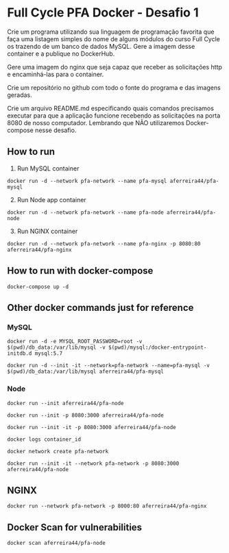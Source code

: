 # Full Cycle PFA Docker - Desafio 1

Crie um programa utilizando sua linguagem de programação favorita que faça uma listagem simples do nome de alguns módulos do curso Full Cycle os trazendo de um banco de dados MySQL. Gere a imagem desse container e a publique no DockerHub.

Gere uma imagem do nginx que seja capaz que receber as solicitações http e encaminhá-las para o container.

Crie um repositório no github com todo o fonte do programa e das imagens geradas.

Crie um arquivo README.md especificando quais comandos precisamos executar para que a aplicação funcione recebendo as solicitações na porta 8080 de nosso computador. Lembrando que NÃO utilizaremos Docker-compose nesse desafio.

## How to run

1. Run MySQL container

`docker run -d --network pfa-network --name pfa-mysql aferreira44/pfa-mysql`

2. Run Node app container

`docker run -d --network pfa-network --name pfa-node aferreira44/pfa-node`

3. Run NGINX container

`docker run -d --network pfa-network --name pfa-nginx -p 8080:80 aferreira44/pfa-nginx`

## How to run with docker-compose

`docker-compose up -d`

## Other docker commands just for reference

### MySQL

`docker run -d -e MYSQL_ROOT_PASSWORD=root -v $(pwd)/db_data:/var/lib/mysql -v $(pwd)/mysql:/docker-entrypoint-initdb.d mysql:5.7`

`docker run -d --init -it --network=pfa-network --name=pfa-mysql -v $(pwd)/db_data:/var/lib/mysql aferreira44/pfa-mysql`

### Node

`docker run --init aferreira44/pfa-node`

`docker run --init -p 8080:3000 aferreira44/pfa-node`

`docker run --init -it -p 8080:3000 aferreira44/pfa-node`

`docker logs container_id`

`docker network create pfa-network`

`docker run --init -it --network pfa-network -p 8080:3000 aferreira44/pfa-node`

## NGINX

`docker run --network pfa-network -p 8000:80 aferreira44/pfa-nginx`

## Docker Scan for vulnerabilities

`docker scan aferreira44/pfa-node`
